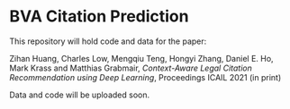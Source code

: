# BVA Citation Prediction

This repository will hold code and data for the paper:

Zihan Huang, Charles Low, Mengqiu Teng, Hongyi Zhang, Daniel E. Ho, Mark Krass and Matthias Grabmair, _Context-Aware Legal Citation Recommendation using Deep Learning_, Proceedings ICAIL 2021 (in print)

Data and code will be uploaded soon.
